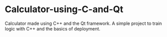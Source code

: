 # Calculator-using-C-and-Qt
Calculator made using C++ and the Qt framework. A simple project to train logic with C++ and the basics of deployment.
